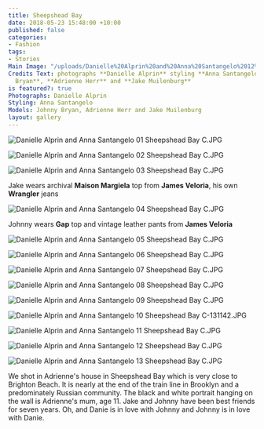 ```yaml
---
title: Sheepshead Bay
date: 2018-05-23 15:48:00 +10:00
published: false
categories:
- Fashion
tags:
- Stories
Main Image: "/uploads/Danielle%20Alprin%20and%20Anna%20Santangelo%2012%20Sheepshead%20Bay%20C.JPG"
Credits Text: photographs **Danielle Alprin** styling **Anna Santangelo** models **Johnny
  Bryan**, **Adrienne Herr** and **Jake Muilenburg**
is featured?: true
Photographs: Danielle Alprin
Styling: Anna Santangelo
Models: Johnny Bryan, Adrienne Herr and Jake Muilenburg
layout: gallery
---
```


![Danielle Alprin and Anna Santangelo 01 Sheepshead Bay C.JPG](/uploads/Danielle%20Alprin%20and%20Anna%20Santangelo%2001%20Sheepshead%20Bay%20C.JPG)

![Danielle Alprin and Anna Santangelo 02 Sheepshead Bay C.JPG](/uploads/Danielle%20Alprin%20and%20Anna%20Santangelo%2002%20Sheepshead%20Bay%20C.JPG)

![Danielle Alprin and Anna Santangelo 03 Sheepshead Bay C.JPG](/uploads/Danielle%20Alprin%20and%20Anna%20Santangelo%2003%20Sheepshead%20Bay%20C.JPG)

Jake wears archival **Maison Margiela** top from **James Veloria**, his own **Wrangler** jeans

![Danielle Alprin and Anna Santangelo 04 Sheepshead Bay C.JPG](/uploads/Danielle%20Alprin%20and%20Anna%20Santangelo%2004%20Sheepshead%20Bay%20C.JPG)

Johnny wears **Gap** top and vintage leather pants from **James Veloria**

![Danielle Alprin and Anna Santangelo 05 Sheepshead Bay C.JPG](/uploads/Danielle%20Alprin%20and%20Anna%20Santangelo%2005%20Sheepshead%20Bay%20C.JPG)

![Danielle Alprin and Anna Santangelo 06 Sheepshead Bay C.JPG](/uploads/Danielle%20Alprin%20and%20Anna%20Santangelo%2006%20Sheepshead%20Bay%20C.JPG)

![Danielle Alprin and Anna Santangelo 07 Sheepshead Bay C.JPG](/uploads/Danielle%20Alprin%20and%20Anna%20Santangelo%2007%20Sheepshead%20Bay%20C.JPG)

![Danielle Alprin and Anna Santangelo 08 Sheepshead Bay C.JPG](/uploads/Danielle%20Alprin%20and%20Anna%20Santangelo%2008%20Sheepshead%20Bay%20C.JPG)

![Danielle Alprin and Anna Santangelo 09 Sheepshead Bay C.JPG](/uploads/Danielle%20Alprin%20and%20Anna%20Santangelo%2009%20Sheepshead%20Bay%20C.JPG)

![Danielle Alprin and Anna Santangelo 10 Sheepshead Bay C-131142.JPG](/uploads/Danielle%20Alprin%20and%20Anna%20Santangelo%2010%20Sheepshead%20Bay%20C-131142.JPG)

![Danielle Alprin and Anna Santangelo 11 Sheepshead Bay C.JPG](/uploads/Danielle%20Alprin%20and%20Anna%20Santangelo%2011%20Sheepshead%20Bay%20C.JPG)

![Danielle Alprin and Anna Santangelo 12 Sheepshead Bay C.JPG](/uploads/Danielle%20Alprin%20and%20Anna%20Santangelo%2012%20Sheepshead%20Bay%20C.JPG)

![Danielle Alprin and Anna Santangelo 13 Sheepshead Bay C.JPG](/uploads/Danielle%20Alprin%20and%20Anna%20Santangelo%2013%20Sheepshead%20Bay%20C.JPG)

We shot in Adrienne's house in Sheepshead Bay which is very close to Brighton Beach. It is nearly at the end of the train line in Brooklyn and a predominately Russian community. The black and white portrait hanging on the wall is Adrienne's mum, age 11.  Jake and Johnny have been best friends for seven years. Oh, and Danie is in love with Johnny and Johnny is in love with Danie.